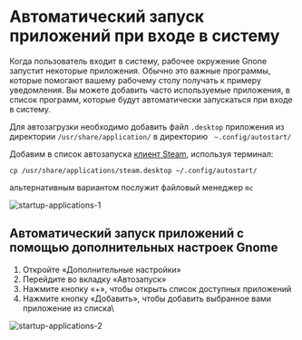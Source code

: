 # Автоматический запуск приложений при входе в систему

Когда пользователь входит в систему, рабочее окружение Gnone запустит некоторые приложения. Обычно это важные программы, которые помогают вашему рабочему столу получать к примеру уведомления. Вы можете добавить часто используемые приложения, в список программ, которые будут автоматически запускаться при входе в систему. 

Для автозагрузки необходимо добавить файл `.desktop` приложения из директории `/usr/share/application/` в директорию ` ~.config/autostart/`

Добавим в список автозапуска [клиент Steam](/steam), используя терминал:

```shell
cp /usr/share/applications/steam.desktop ~/.config/autostart/
```

альтернативным вариантом послужит файловый менеджер `mc`

![startup-applications-1](/startup-applications/startup-applications-1.gif)

## Автоматический запуск приложений c помощью дополнительных настроек Gnome

1. Откройте «Дополнительные настройки»
2. Перейдите во вкладку «Автозапуск»
3. Нажмите кнопку «+», чтобы открыть список доступных приложений
4. Нажмите кнопку «Добавить», чтобы добавить выбранное вами приложение из списка\

![startup-applications-2](/startup-applications/startup-applications-2.gif)


